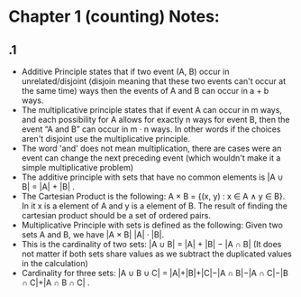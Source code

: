 # Chapter 1 (counting) Notes:

## .1

- Additive Principle states that if two event (A, B) occur in unrelated/disjoint (disjoin meaning that these two events can't occur at the same time) ways then the events of A and B can occur in a + b ways.
- The multiplicative principle states that if event A can occur in m
ways, and each possibility for A allows for exactly n ways for event
B, then the event “A and B” can occur in m · n ways. In other words if the choices aren't disjoint use the multiplicative principle.
- The word 'and' does not mean multiplication, there are cases were an event can change the next preceding event (which wouldn't make it a simple multiplicative problem)
- The additive principle with sets that have no common elements is |A ∪ B| = |A| + |B| .
- The Cartesian Product is the following: A × B = {(x, y) : x ∈ A ∧ y ∈ B}. In it x is a element of A and y is a element of B. The result of finding the cartesian product should be a set of ordered pairs.
- Multiplicative Principle with sets is defined as the following: Given two sets A and B, we have |A × B|  |A| · |B|.
- This is the cardinality of two sets: |A ∪ B| = |A| + |B| − |A ∩ B| (It does not matter if both sets share values as we subtract the duplicated values in the calculation)
- Cardinality for three sets: |A ∪ B ∪ C| = |A|+|B|+|C|−|A ∩ B|−|A ∩ C|−|B ∩ C|+|A ∩ B ∩ C| .